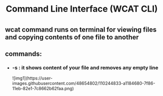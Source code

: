 <div align="center"><h1> Command Line Interface (WCAT CLI) <h1></div>

<h2>wcat command runs on terminal for viewing files and copying contents of one file to another</h2>

<h2>commands:</h2>
<ul>
  <li><h3>-s : it shows content of your file and removes any empty line</h3>
    ![img1](https://user-images.githubusercontent.com/48654802/110244833-a1184680-7f86-11eb-82e1-7c8662b62faa.png)

</ul>
